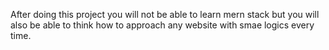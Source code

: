 After doing this project  you will not be able to learn mern stack but you will also be able to think how to approach any website with smae logics every time.
